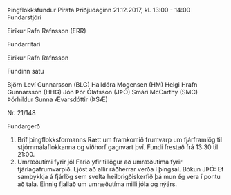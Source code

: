 Þingflokksfundur Pírata
Þriðjudaginn 21.12.2017, kl. 13:00 - 14:00
Fundarstjóri

Eiríkur Rafn Rafnsson (ERR)

Fundarritari

Eiríkur Rafn Rafnsson

Fundinn sátu

Björn Leví Gunnarsson (BLG)
Halldóra Mogensen (HM)
Helgi Hrafn Gunnarsson (HHG)
Jón Þór Ólafsson (JÞÓ)
Smári McCarthy (SMC)
Þórhildur Sunna Ævarsdóttir (ÞSÆ)

Nr. 21/148

Fundargerð
1. Bríf þingflokksformanns
Rætt um framkomið frumvarp um fjárframlög til stjórnmálaflokkanna og viðhorf gagnvart því.
Fundi frestað frá 13:30 til 21:00.
2. Umræðutími fyrir jól
Farið yfir tillögur að umræðutíma fyrir fjárlagafrumvarpið. Ljóst að allir ráðherrar verða í þingsal.
Bókun JÞÓ: Ef samþykkja á fjárlög sem svelta heilbrigðiskerfið þá mun ég vera í pontu að tala.
Einnig fjallað um umræðutíma milli jóla og nýárs.

